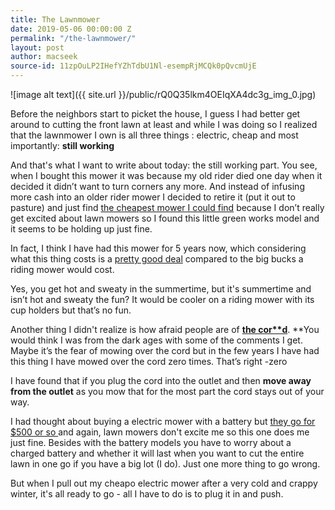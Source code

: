 ```yaml
---
title: The Lawnmower
date: 2019-05-06 00:00:00 Z
permalink: "/the-lawnmower/"
layout: post
author: macseek
source-id: 11zpOuLP2IHefYZhTdbU1Nl-esempRjMCQk0pQvcmUjE
---
```


![image alt text]({{ site.url }}/public/rQ0Q35lkm4OEIqXA4dc3g_img_0.jpg)

Before the neighbors start to picket the house, I guess I had better get around to cutting the front lawn at least and while I was doing so I realized that the lawnmower  I own is all three things : electric, cheap and  most importantly: **still working**

And that's what I want to write about today: the still working part. You see, when I bought this mower it was because my old rider died one day when it decided it didn’t want to turn corners any more. And instead of infusing more cash into an older rider mower I decided to retire it (put it out to pasture) and just find [the cheapest mower I could find](https://amzn.to/2H1TeFr) because I don’t really get excited about lawn mowers so I found this little green works model and it seems to be holding up just fine. 

In fact, I think I have had this mower for 5 years now, which considering what this thing costs is a [pretty good deal](https://amzn.to/2vGaHht) compared to the big bucks a riding mower would cost.

Yes, you get hot and sweaty in the summertime, but it's summertime and isn’t hot and sweaty the fun? It would be cooler on a riding mower with its cup holders but that’s no fun.  

Another thing I didn't realize is how afraid people are of **[the cor**d](https://amzn.to/2H6snta)**. **You would think I was from the dark ages with some of the comments I get. Maybe it’s the fear of mowing over the cord but in the few years I have had this thing I have mowed over the cord zero times. That’s right -zero

I have found that if you plug the cord into the outlet and then **move away from the outlet** as you mow that for the most part the cord stays out of your way. 

I had thought about buying a electric mower with a battery but [they go for $500 or so ](https://amzn.to/2Jnb9cv)and again, lawn mowers don't excite me so this one does me just fine.  Besides with the battery models you have to worry about a charged battery and whether it will last when you want to cut the entire lawn in one go if you have a big lot (I do). Just one more thing to go wrong. 

But when I pull out my cheapo electric mower after a very cold and crappy winter, it's all ready to go - all I have to do is to plug it in and push.

